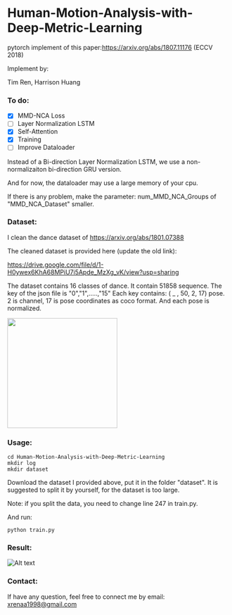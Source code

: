# Human-Motion-Analysis-with-Deep-Metric-Learning
pytorch implement of this paper:https://arxiv.org/abs/1807.11176 (ECCV 2018)

Implement by:

Tim Ren, Harrison Huang

### To do:
- [x] MMD-NCA Loss
- [ ] Layer Normalization LSTM
- [x] Self-Attention
- [x] Training
- [ ] Improve Dataloader

Instead of a Bi-direction Layer Normalization LSTM, we use a non-normalizaiton bi-direction GRU version.

And for now, the dataloader may use a large memory of your cpu. 

If there is any problem, make the parameter: num_MMD_NCA_Groups of "MMD_NCA_Dataset" smaller.

### Dataset:
I clean the dance dataset of https://arxiv.org/abs/1801.07388

The cleaned dataset is provided here (update the old link):

https://drive.google.com/file/d/1-H0ywex6KhA68MPiU7i5Apde_MzXg_vK/view?usp=sharing

The dataset contains 16 classes of dance. It contain 51858 sequence.
The key of the json file is "0","1",.....,"15"
Each key contains:
( _ , 50, 2, 17) pose. 2 is channel, 17 is pose coordinates as coco format.
And each pose is normalized.

<img src="/image/number_of_sequence.png" width="250">

### Usage:
```
cd Human-Motion-Analysis-with-Deep-Metric-Learning
mkdir log
mkdir dataset
```
Download the dataset I provided above, put it in the folder "dataset".
It is suggested to split it by yourself, for the dataset is too large.

Note: if you split the data, you need to change line 247 in train.py.

And run:
``` 
python train.py
``` 

### Result:

![Alt text](/image/visual_result.png)

### Contact:

If have any question, feel free to connect me by email: xrenaa1998@gmail.com

